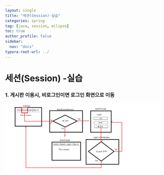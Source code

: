 ```yaml
---
layout: single
title: "세션(Session)-실습"
categories: spring
tag: [java, session, eclipse]
toc: true
author_profile: false
sidebar:
  nav: "docs"
typora-root-url: ../
---
```


# 세션(Session) -실습

### 1. 게시판 이용시, 비로그인이면 로그인 화면으로 이동 

 ![session](/images/2023-06-12-jun12session/session.png)



